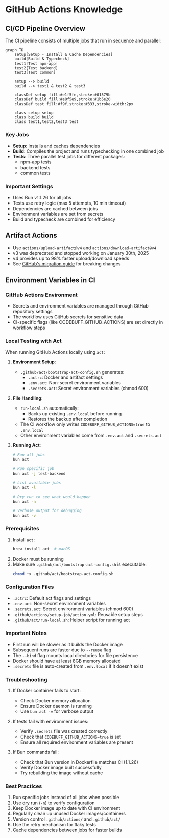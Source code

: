 # GitHub Actions Knowledge

## CI/CD Pipeline Overview

The CI pipeline consists of multiple jobs that run in sequence and parallel:

```mermaid
graph TD
    setup[Setup - Install & Cache Dependencies]
    build[Build & Typecheck]
    test1[Test npm-app]
    test2[Test backend]
    test3[Test common]

    setup --> build
    build --> test1 & test2 & test3

    classDef setup fill:#e1f5fe,stroke:#01579b
    classDef build fill:#e8f5e9,stroke:#1b5e20
    classDef test fill:#f9f,stroke:#333,stroke-width:2px

    class setup setup
    class build build
    class test1,test2,test3 test
```

### Key Jobs
- **Setup**: Installs and caches dependencies
- **Build**: Compiles the project and runs typechecking in one combined job
- **Tests**: Three parallel test jobs for different packages:
  - npm-app tests
  - backend tests
  - common tests

### Important Settings
- Uses Bun v1.1.26 for all jobs
- Tests use retry logic (max 5 attempts, 10 min timeout)
- Dependencies are cached between jobs
- Environment variables are set from secrets
- Build and typecheck are combined for efficiency

## Artifact Actions

- Use `actions/upload-artifact@v4` and `actions/download-artifact@v4`
- v3 was deprecated and stopped working on January 30th, 2025
- v4 provides up to 98% faster upload/download speeds
- See [GitHub's migration guide](https://github.com/actions/upload-artifact/blob/main/docs/MIGRATION.md) for breaking changes

## Environment Variables in CI

### GitHub Actions Environment
- Secrets and environment variables are managed through GitHub repository settings
- The workflow uses GitHub secrets for sensitive data
- CI-specific flags (like CODEBUFF_GITHUB_ACTIONS) are set directly in workflow steps

### Local Testing with Act

When running GitHub Actions locally using `act`:

1. **Environment Setup**:
   - `.github/act/bootstrap-act-config.sh` generates:
     - `.actrc`: Docker and artifact settings
     - `.env.act`: Non-secret environment variables
     - `.secrets.act`: Secret environment variables (chmod 600)

2. **File Handling**:
   - `run-local.sh` automatically:
     - Backs up existing `.env.local` before running
     - Restores the backup after completion
   - The CI workflow only writes `CODEBUFF_GITHUB_ACTIONS=true` to `.env.local`
   - Other environment variables come from `.env.act` and `.secrets.act`

3. **Running Act**:
   ```bash
   # Run all jobs
   bun act

   # Run specific job
   bun act -j test-backend

   # List available jobs
   bun act -l

   # Dry run to see what would happen
   bun act -n

   # Verbose output for debugging
   bun act -v
   ```

### Prerequisites
1. Install `act`:
   ```bash
   brew install act  # macOS
   ```
2. Docker must be running
3. Make sure `.github/act/bootstrap-act-config.sh` is executable:
   ```bash
   chmod +x .github/act/bootstrap-act-config.sh
   ```

### Configuration Files
- `.actrc`: Default act flags and settings
- `.env.act`: Non-secret environment variables
- `.secrets.act`: Secret environment variables (chmod 600)
- `.github/actions/setup-job/action.yml`: Reusable setup steps
- `.github/act/run-local.sh`: Helper script for running act

### Important Notes
- First run will be slower as it builds the Docker image
- Subsequent runs are faster due to `--reuse` flag
- The `--bind` flag mounts local directories for file persistence
- Docker should have at least 8GB memory allocated
- `.secrets` file is auto-created from `.env.local` if it doesn't exist

### Troubleshooting
1. If Docker container fails to start:
   - Check Docker memory allocation
   - Ensure Docker daemon is running
   - Use `bun act -v` for verbose output

2. If tests fail with environment issues:
   - Verify `.secrets` file was created correctly
   - Check that `CODEBUFF_GITHUB_ACTIONS=true` is set
   - Ensure all required environment variables are present

3. If Bun commands fail:
   - Check that Bun version in Dockerfile matches CI (1.1.26)
   - Verify Docker image built successfully
   - Try rebuilding the image without cache

### Best Practices
1. Run specific jobs instead of all jobs when possible
2. Use dry run (`-n`) to verify configuration
3. Keep Docker image up to date with CI environment
4. Regularly clean up unused Docker images/containers
5. Version control `.github/actions/` and `.github/act/`
6. Use the retry mechanism for flaky tests
7. Cache dependencies between jobs for faster builds
